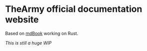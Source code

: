# TheArmy official documentation website
Based on [mdBook](https://github.com/rust-lang/mdBook) working on Rust.

_This is still a huge WIP_